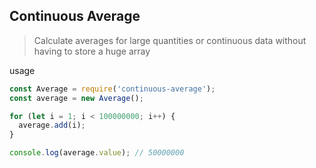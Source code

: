## Continuous Average

> Calculate averages for large quantities or continuous data without having to
> store a huge array

usage

```js
const Average = require('continuous-average');
const average = new Average();

for (let i = 1; i < 100000000; i++) {
  average.add(i);
}

console.log(average.value); // 50000000
```


